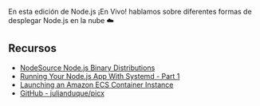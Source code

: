 En esta edición de Node.js ¡En Vivo! hablamos sobre diferentes formas de desplegar Node.js en la nube ☁️

## Recursos

* [NodeSource Node.js Binary Distributions](https://github.com/nodesource/distributions)
* [Running Your Node.js App With Systemd - Part 1](https://nodesource.com/blog/running-your-node-js-app-with-systemd-part-1/)
* [Launching an Amazon ECS Container Instance](https://docs.aws.amazon.com/AmazonECS/latest/developerguide/launch_container_instance.html)
* [GitHub - julianduque/picx](https://github.com/julianduque/picx)
